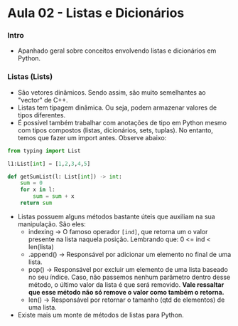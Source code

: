 # Aula 02 - Listas e Dicionários

### Intro
* Apanhado geral sobre conceitos envolvendo listas e dicionários em Python.

### Listas (Lists)
* São vetores dinâmicos. Sendo assim, são muito semelhantes ao "vector" de C++.
* Listas tem tipagem dinâmica. Ou seja, podem armazenar valores de tipos diferentes.
* É possível também trabalhar com anotações de tipo em Python mesmo com tipos compostos (listas, dicionários, sets, tuplas). No entanto, temos que fazer um import antes. Observe abaixo:
```Python
from typing import List

l1:List[int] = [1,2,3,4,5]

def getSumList(l: List[int]) -> int:
    sum = 0
    for x in l:
        sum = sum + x
    return sum
```
* Listas possuem alguns métodos bastante úteis que auxiliam na sua manipulação. São eles:
  * indexing -> O famoso operador ```[ind]```, que retorna um o valor presente na lista naquela posição. Lembrando que: 0 <= ind < len(lista)
  * .append() -> Responsável por adicionar um elemento no final de uma lista.
  * pop() -> Responsável por excluir um elemento de uma lista baseado no seu índice. Caso, não passemos nenhum parâmetro dentro desse método, o último valor da lista é que será removido. __Vale ressaltar que esse método não só remove o valor como também o retorna.__
  * len() -> Responsável por retornar o tamanho (qtd de elementos) de uma lista.
* Existe mais um monte de métodos de listas para Python.

